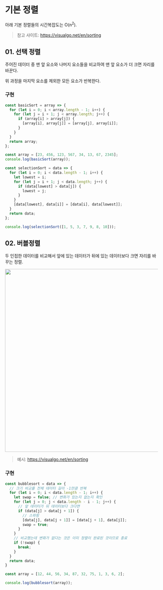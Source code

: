 # 기본 정렬

아래 기본 정렬들의 시간복잡도는 O(n<sup>2</sup>).

> 참고 사이트: https://visualgo.net/en/sorting

## 01. 선택 정렬

주어진 데이터 중 맨 앞 요소와 나머지 요소들을 비교하여 맨 앞 요소가 더 크면 자리를 바꾼다.

위 과정을 마지막 요소를 제외한 모든 요소가 반복한다.

### 구현
```js
const basicSort = array => {
  for (let i = 0; i < array.length - 1; i++) {
    for (let j = i + 1; j < array.length; j++) {
      if (array[i] > array[j]) {
        [array[i], array[j]] = [array[j], array[i]];
      }
    }
  }
  return array;
};

const array = [23, 456, 123, 567, 34, 13, 67, 2345];
console.log(basicSort(array));
```

```js
const selectionSort = data => {
  for (let i = 0; i < data.length - 1; i++) {
    let lowest = i;
    for (let j = i + 1; j < data.length; j++) {
      if (data[lowest] > data[j]) {
        lowest = j;
      }
    }
    [data[lowest], data[i]] = [data[i], data[lowest]];
  }
  return data;
};

console.log(selectionSort([1, 5, 3, 7, 9, 8, 10]));
```

## 02. 버블정렬

두 인접한 데이터를 비교해서 앞에 있는 데이터가 뒤에 있는 데이터보다 크면 자리를 바꾸는 정렬.

<img src="https://upload.wikimedia.org/wikipedia/commons/c/c8/Bubble-sort-example-300px.gif" width=600/>

> 예시: https://visualgo.net/en/sorting

### 구현

```js
const bubblesort = data => {
  // 크기 비교를 전체 데이터 길이 -1만큼 반복
  for (let i = 0; i < data.length - 1; i++) {
    let swap = false; // 변화가 있는지 없는지 확인
    for (let j = 0; j < data.length - i - 1; j++) {
      // 앞 데이터가 뒤 데이터보다 크다면
      if (data[j] > data[j + 1]) {
        // 스와핑
        [data[j], data[j + 1]] = [data[j + 1], data[j]];
        swap = true;
      }
    }
    // 비교했는데 변화가 없다는 것은 이미 정렬이 완료된 것이므로 종료
    if (!swap) {
      break;
    }
  }
  return data;
}

const array = [12, 44, 56, 34, 87, 32, 75, 1, 3, 6, 2];

console.log(bubblesort(array));
```